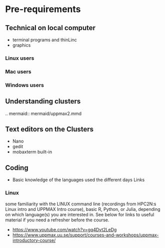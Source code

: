 # Pre-requirements


## Technical on local computer
- terminal programs and thinLinc
- graphics

### Linux users

### Mac users

### Windows users

## Understanding clusters

.. mermaid:: mermaid/uppmax2.mmd

## Text editors on the Clusters
- Nano
- gedit
- mobaxterm built-in

## Coding

- Basic knowledge of the languages used the different days
  Links
  
### Linux
some familiarity with the LINUX command line (recordings from HPC2N:s Linux intro and UPPMAX Intro course), basic R, Python, or Julia, depending on which language(s) you are interested in. See below for links to useful material if you need a refresher before the course.
- https://www.youtube.com/watch?v=gq4Dvt2LeDg
- https://www.uppmax.uu.se/support/courses-and-workshops/uppmax-introductory-course/
  

